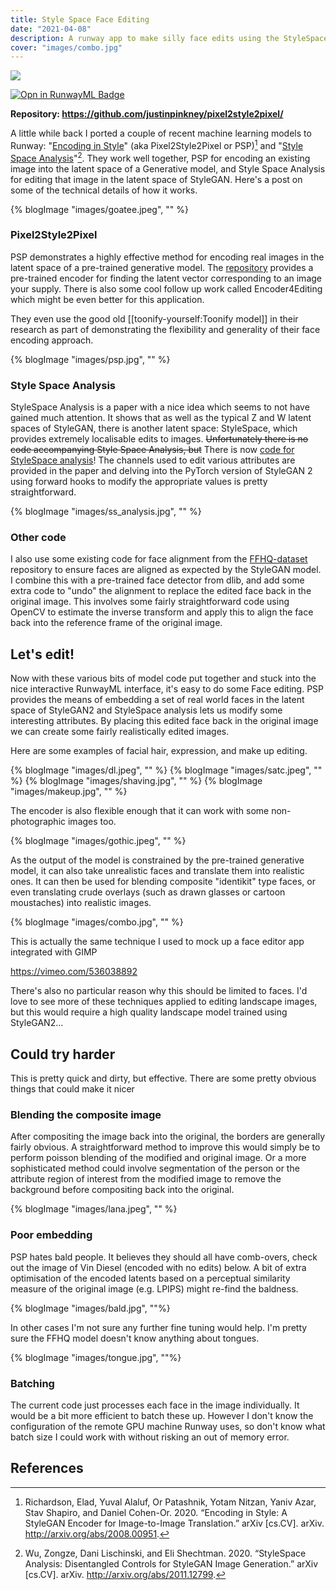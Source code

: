 ```yaml
---
title: Style Space Face Editing
date: "2021-04-08"
description: A runway app to make silly face edits using the StyleSpace of StyleGAN
cover: "images/combo.jpg"
---
```


![](https://github.com/justinpinkney/pixel2style2pixel/raw/master/images/face-edit-runway.gif)

[![Opn in RunwayML Badge](https://open-app.runwayml.com/gh-badge.svg)](https://app.runwayml.com/models/justinpinkney/Style-space-face-editing)

__Repository: https://github.com/justinpinkney/pixel2style2pixel/__

A little while back I ported a couple of recent machine learning models to Runway: "[Encoding in Style](https://arxiv.org/abs/2008.00951)" (aka Pixel2Style2Pixel or PSP)[^psp] and "[Style Space Analysis](https://arxiv.org/abs/2011.12799)"[^style-space]. They work well together, PSP for encoding an existing image into the latent space of a Generative model, and Style Space Analysis for editing that image in the latent space of StyleGAN. Here's a post on some of the technical details of how it works.

{% blogImage "images/goatee.jpeg", "" %}

### Pixel2Style2Pixel

PSP demonstrates a highly effective method for encoding real images in the latent space of a pre-trained generative model. The [repository](https://github.com/eladrich/pixel2style2pixel) provides a pre-trained encoder for finding the latent vector corresponding to an image your supply. There is also some cool follow up work called Encoder4Editing which might be even better for this application.

They even use the good old [[toonify-yourself:Toonify model]] in their research as part of demonstrating the flexibility and generality of their face encoding approach.

{% blogImage "images/psp.jpg", "" %}

### Style Space Analysis

StyleSpace Analysis is a paper with a nice idea which seems to not have gained much attention. It shows that as well as the typical Z and W latent spaces of StyleGAN, there is another latent space: StyleSpace, which provides extremely localisable edits to images. <strike>Unfortunately there is no code accompanying Style Space Analysis, but</strike> There is now [code for StyleSpace analysis](https://github.com/betterze/StyleSpace)! The channels used to edit various attributes are provided in the paper and delving into the PyTorch version of StyleGAN 2 using forward hooks to modify the appropriate values is pretty straightforward.

{% blogImage "images/ss_analysis.jpg", "" %}

### Other code

I also use some existing code for face alignment from the [FFHQ-dataset](https://github.com/NVlabs/ffhq-dataset) repository to ensure faces are aligned as expected by the StyleGAN model. I combine this with a pre-trained face detector from dlib, and add some extra code to "undo" the alignment to replace the edited face back in the original image. This involves some fairly straightforward code using OpenCV to estimate the inverse transform and apply this to align the face back into the reference frame of the original image.

## Let's edit!

Now with these various bits of model code put together and stuck into the nice interactive RunwayML interface, it's easy to do some Face editing. PSP provides the means of embedding a set of real world faces in the latent space of StyleGAN2 and StyleSpace analysis lets us modify some interesting attributes. By placing this edited face back in the original image we can create some fairly realistically edited images.

Here are some examples of facial hair, expression, and make up editing.

{% blogImage "images/dl.jpeg", "" %}
{% blogImage "images/satc.jpeg", "" %}
{% blogImage "images/shaving.jpg", "" %}
{% blogImage "images/makeup.jpg", "" %}

The encoder is also flexible enough that it can work with some non-photographic images too.

{% blogImage "images/gothic.jpeg", "" %}

As the output of the model is constrained by the pre-trained generative model, it can also take unrealistic faces and translate them into realistic ones. It can then be used for blending composite "identikit" type faces, or even translating crude overlays (such as drawn glasses or cartoon moustaches) into realistic images.

{% blogImage "images/combo.jpg", "" %}

This is actually the same technique I used to mock up a face editor app integrated with GIMP

https://vimeo.com/536038892

There's also no particular reason why this should be limited to faces. I'd love to see more of these techniques applied to editing landscape images, but this would require a high quality landscape model trained using StyleGAN2...


## Could try harder

This is pretty quick and dirty, but effective. There are some pretty obvious things that could make it nicer

### Blending the composite image

After compositing the image back into the original, the borders are generally fairly obvious. A straightforward method to improve this would simply be to perform poisson blending of the modified and original image. Or a more sophisticated method could involve segmentation of the person or the attribute region of interest from the modified image to remove the background before compositing back into the original.

{% blogImage "images/lana.jpeg", "" %}


### Poor embedding

PSP hates bald people. It believes they should all have comb-overs, check out the image of Vin Diesel (encoded with no edits) below. A bit of extra optimisation of the encoded latents based on a perceptual similarity measure of the original image (e.g. LPIPS) might re-find the baldness.

{% blogImage "images/bald.jpg", ""%}

In other cases I'm not sure any further fine tuning would help. I'm pretty sure the FFHQ model doesn't know anything about tongues.

{% blogImage "images/tongue.jpg", ""%}

### Batching

The current code just processes each face in the image individually. It would be a bit more efficient to batch these up. However I don't know the configuration of the remote GPU machine Runway uses, so don't know what batch size I could work with without risking an out of memory error.


## References

[^psp]: Richardson, Elad, Yuval Alaluf, Or Patashnik, Yotam Nitzan, Yaniv Azar, Stav Shapiro, and Daniel Cohen-Or. 2020. “Encoding in Style: A StyleGAN Encoder for Image-to-Image Translation.” arXiv [cs.CV]. arXiv. http://arxiv.org/abs/2008.00951.

[^style-space]: Wu, Zongze, Dani Lischinski, and Eli Shechtman. 2020. “StyleSpace Analysis: Disentangled Controls for StyleGAN Image Generation.” arXiv [cs.CV]. arXiv. http://arxiv.org/abs/2011.12799.